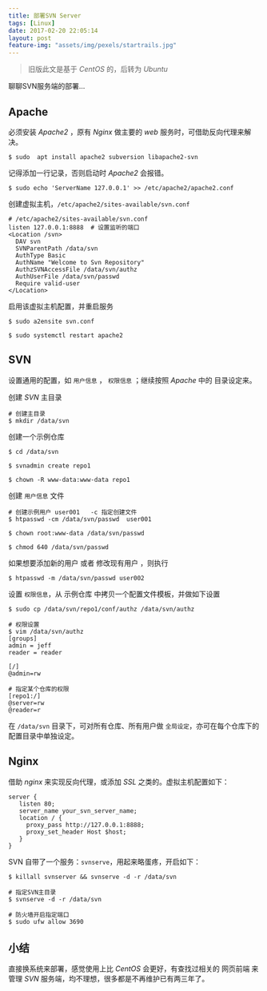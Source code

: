 ```yaml
---
title: 部署SVN Server
tags: [Linux]
date: 2017-02-20 22:05:14
layout: post
feature-img: "assets/img/pexels/startrails.jpg"
---
```


> 旧版此文是基于 *CentOS* 的，后转为 *Ubuntu* 

聊聊SVN服务端的部署...

<!--more-->

## Apache

必须安装 *Apache2* ，原有 *Nginx* 做主要的 *web* 服务时，可借助反向代理来解决。

```shell
$ sudo  apt install apache2 subversion libapache2-svn
```

记得添加一行记录，否则启动时 *Apache2* 会报错。

```shell
$ sudo echo 'ServerName 127.0.0.1' >> /etc/apache2/apache2.conf
```

创建虚拟主机，`/etc/apache2/sites-available/svn.conf`

```shell
# /etc/apache2/sites-available/svn.conf
listen 127.0.0.1:8888  # 设置监听的端口
<Location /svn>
  DAV svn
  SVNParentPath /data/svn
  AuthType Basic
  AuthName "Welcome to Svn Repository"
  AuthzSVNAccessFile /data/svn/authz
  AuthUserFile /data/svn/passwd
  Require valid-user
</Location>
```

启用该虚拟主机配置，并重启服务

```shell
$ sudo a2ensite svn.conf

$ sudo systemctl restart apache2
```

## SVN

设置通用的配置，如 `用户信息` ， `权限信息` ；继续按照 *Apache* 中的 目录设定来。

创建 *SVN*  主目录

```shell
# 创建主目录
$ mkdir /data/svn
```

创建一个示例仓库

```shell
$ cd /data/svn

$ svnadmin create repo1

$ chown -R www-data:www-data repo1
```

创建 `用户信息` 文件

```shell
# 创建示例用户 user001   -c 指定创建文件
$ htpasswd -cm /data/svn/passwd  user001 

$ chown root:www-data /data/svn/passwd

$ chmod 640 /data/svn/passwd

```

如果想要添加新的用户 或者 修改现有用户 ，则执行

```shell
$ htpasswd -m /data/svn/passwd user002
```

设置 `权限信息`，从 示例仓库 中拷贝一个配置文件模板，并做如下设置

```shell
$ sudo cp /data/svn/repo1/conf/authz /data/svn/authz

# 权限设置
$ vim /data/svn/authz
[groups]
admin = jeff
reader = reader

[/]
@admin=rw

# 指定某个仓库的权限
[repo1:/]
@server=rw
@reader=r
```

在 `/data/svn` 目录下，可对所有仓库、所有用户做 `全局设定`，亦可在每个仓库下的配置目录中单独设定。


## Nginx

借助 *nginx* 来实现反向代理，或添加 *SSL* 之类的。虚拟主机配置如下：

```shell
server {
   listen 80;
   server_name your_svn_server_name;
   location / {
     proxy_pass http://127.0.0.1:8888;
     proxy_set_header Host $host;
   }
}
```

SVN 自带了一个服务：`svnserve`，用起来略蛋疼，开启如下：

```shell
$ killall svnserver && svnserve -d -r /data/svn

# 指定SVN主目录
$ svnserve -d -r /data/svn 

# 防火墙开启指定端口
$ sudo ufw allow 3690
```

## 小结

直接换系统来部署，感觉使用上比 *CentOS* 会更好，有查找过相关的 网页前端 来管理 *SVN* 服务端，均不理想，很多都是不再维护已有两三年了。